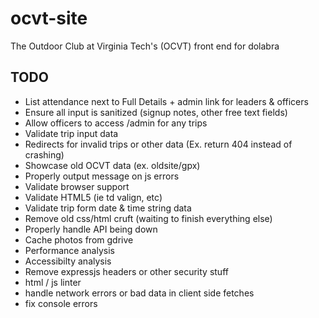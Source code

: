 # ocvt-site

The Outdoor Club at Virginia Tech's (OCVT) front end for dolabra


## TODO

* List attendance next to Full Details + admin link for leaders & officers
* Ensure all input is sanitized (signup notes, other free text fields)
* Allow officers to access /admin for any trips
* Validate trip input data
* Redirects for invalid trips or other data (Ex. return 404 instead of crashing)
* Showcase old OCVT data (ex. oldsite/gpx)
* Properly output message on js errors
* Validate browser support
* Validate HTML5 (ie td valign, etc)
* Validate trip form date & time string data
* Remove old css/html cruft (waiting to finish everything else)
* Properly handle API being down
* Cache photos from gdrive
* Performance analysis
* Accessibilty analysis
* Remove expressjs headers or other security stuff
* html / js linter
* handle network errors or bad data in client side fetches
* fix console errors
